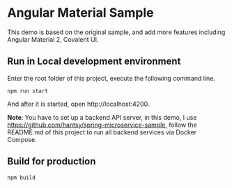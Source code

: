 # Angular Material Sample

This demo is based on the original sample, and add more features including Angular Material 2, Covalent UI.


## Run in Local development environment

Enter the root folder of this project, execute the following command line.

```
npm run start
```

And after it is started, open http://localhost:4200. 

**Note**: You have to set up a backend API server, in this demo, I use https://github.com/hantsy/spring-microservice-sample, follow the README.md of this project to run all backend services via Docker Compose.

## Build for production

```
npm build
```
